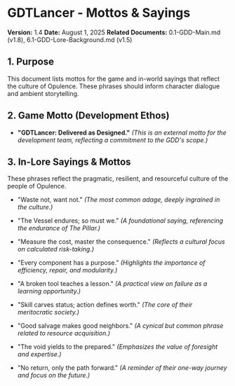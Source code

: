 # GDTLancer - Mottos & Sayings

**Version:** 1.4
**Date:** August 1, 2025
**Related Documents:** 0.1-GDD-Main.md (v1.8), 6.1-GDD-Lore-Background.md (v1.5)

## 1. Purpose

This document lists mottos for the game and in-world sayings that reflect the culture of Opulence. These phrases should inform character dialogue and ambient storytelling.

## 2. Game Motto (Development Ethos)

* **"GDTLancer: Delivered as Designed."**
    *(This is an external motto for the development team, reflecting a commitment to the GDD's scope.)*

## 3. In-Lore Sayings & Mottos

These phrases reflect the pragmatic, resilient, and resourceful culture of the people of Opulence.

* "Waste not, want not."
    *(The most common adage, deeply ingrained in the culture.)*

* "The Vessel endures; so must we."
    *(A foundational saying, referencing the endurance of The Pillar.)*

* "Measure the cost, master the consequence."
    *(Reflects a cultural focus on calculated risk-taking.)*

* "Every component has a purpose."
    *(Highlights the importance of efficiency, repair, and modularity.)*

* "A broken tool teaches a lesson."
    *(A practical view on failure as a learning opportunity.)*

* "Skill carves status; action defines worth."
    *(The core of their meritocratic society.)*

* "Good salvage makes good neighbors."
    *(A cynical but common phrase related to resource acquisition.)*

* "The void yields to the prepared."
    *(Emphasizes the value of foresight and expertise.)*

* "No return, only the path forward."
    *(A reminder of their one-way journey and focus on the future.)*
